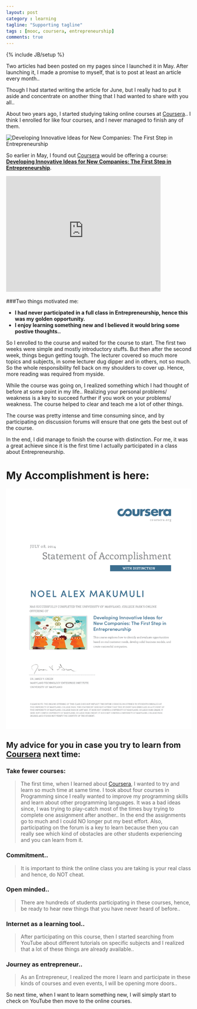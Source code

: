 ```yaml
---
layout: post
category : learning
tagline: "Supporting tagline"
tags : [mooc, coursera, entrepreneurship]
comments: true
---
```

{% include JB/setup %}

Two articles had been posted on my pages since I launched it in May. After launching it, I made a promise to myself, that is to post at least an article every month..

Though I had started writing the article for June, but I really had to put it aside and concentrate on another thing that I had wanted to share with you all..

About two years ago, I started studying taking online courses at [Coursera](https://www.coursera.org/).. I think I enrolled for like four courses, and I never managed to finish any of them.

![Developing Innovative Ideas for New Companies: The First Step in Entrepreneurship](https://d2wvvaown1ul17.cloudfront.net/site-static/pages/home/template/coursera_logo_small.png)

So earlier in May, I found out [Coursera](https://www.coursera.org/) would be offering a course: **[Developing Innovative Ideas for New Companies: The First Step in Entrepreneurship](https://www.coursera.org/course/innovativeideas)**.

<iframe width="420" height="315" src="https://d1a2y8pfnfh44t.cloudfront.net/LEJZdizgP1k/full/540p/index.webm" frameborder="0" allowfullscreen="allowfullscreen">  </iframe>

###Two things motivated me:
*  **I had never participated in a full class in Entrepreneurship, hence this was my golden opportunity.**
*  **I enjoy learning something new and I believed it would bring some postive thoughts..**

So I enrolled to the course and waited for the course to start. The first two weeks were simple and mostly introductory stuffs. But then after the second week, things begun getting tough. The lecturer covered so much more topics and subjects, in some lecturer dug dipper and in others, not so much. So the whole responsibility fell back on my shoulders to cover up. Hence, more reading was required from myside.

While the course was going on, I realized something which I had thought of before at some point in my life.. Realizing your personal problems/ weakness is a key to succeed further if you work on your problems/ weakness. The course helped to clear and teach me a lot of other things.

The course was pretty intense and time consuming since, and by participating on discussion forums will ensure that one gets the best out of the course.

In the end, I did manage to finish the course with distinction. For me, it was a great achieve since it is the first time I actually participated in a class about Entrepreneurship.

# My Accomplishment is here:

![Certificate of Accomplishment](/assets/CourseraInnovativeideas2014.png)

## My advice for you in case you try to learn from [Coursera](https://www.coursera.org/) next time:

### Take fewer courses:

>The first time, when I learned about [Coursera](https://www.coursera.org/), I wanted to try and learn so much time at same time. I took about four courses in Programming since I really wanted to improve my programming skills and learn about other programming languages. It was a bad ideas since, I was trying to play-catch most of the times buy trying to complete one assignment after another.. In the end the assignments go to much and I could NO longer put my best effort.
>Also, participating on the forum is a key to learn because then you can really see which kind of obstacles are other students experiencing and you can learn from it.

### Commitment..

> It is important to think the online class you are taking is your real class and hence, do NOT cheat.

### Open minded..

> There are hundreds of students participating in these courses, hence, be ready to hear new things that you have never heard of before..

### Internet as a learning tool..

>After participating on this course, then I started searching from YouTube about different tutorials on specific subjects and I realized that a lot of these things are already available..

### Journey as entrepreneur..

> As an Entrepreneur, I realized the more I learn and participate in these kinds of courses and even events, I will be opening more doors..

So next time, when I want to learn something new, I will simply start to check on YouTube then move to the online courses.
